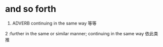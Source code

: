 # and so forth

1. ADVERB  continuing in the same way  等等

  2 :further in the same or similar manner; continuing in the same way 依此类推
